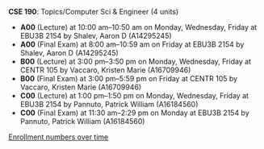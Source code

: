 **CSE 190**: Topics/Computer Sci & Engineer (4 units)

- **A00** (Lecture) at 10:00 am–10:50 am on Monday, Wednesday, Friday at EBU3B 2154 by Shalev, Aaron D (A14295245)
- **A00** (Final Exam) at 8:00 am–10:59 am on Friday at EBU3B 2154 by Shalev, Aaron D (A14295245)
- **B00** (Lecture) at 3:00 pm–3:50 pm on Monday, Wednesday, Friday at CENTR 105 by Vaccaro, Kristen Marie (A16709946)
- **B00** (Final Exam) at 3:00 pm–5:59 pm on Friday at CENTR 105 by Vaccaro, Kristen Marie (A16709946)
- **C00** (Lecture) at 1:00 pm–1:50 pm on Monday, Wednesday, Friday at EBU3B 2154 by Pannuto, Patrick William (A16184560)
- **C00** (Final Exam) at 11:30 am–2:29 pm on Monday at EBU3B 2154 by Pannuto, Patrick William (A16184560)

[Enrollment numbers over time](./CSE190.tsv)
